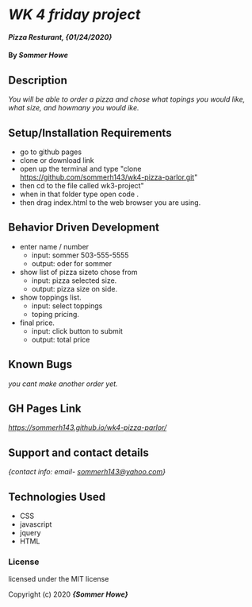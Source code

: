 # _WK 4 friday project_
 
#### _Pizza Resturant, {01/24/2020}_
 
#### By _**Sommer Howe**_
 
## Description
 
_You will be able to order a pizza and chose what topings you would like, what size, and howmany you would ike._
 
## Setup/Installation Requirements
 
* go to github pages
* clone or download link
* open up the terminal and type "clone https://github.com/sommerh143/wk4-pizza-parlor.git"
* then cd to the file called wk3-project"
* when in that folder type open code .
* then drag index.html to the web browser you are using.
 
## Behavior Driven Development
 
* enter name / number
  * input: sommer 503-555-5555
  * output: oder for sommer 
* show list of pizza sizeto chose from
  * input: pizza selected size.
  * output: pizza size on side.
* show toppings list.
  * input: select toppings 
  * toping pricing.
* final price.
  * input: click button to submit
  * output: total price

## Known Bugs
 
_you cant make another order yet._
 
## GH Pages Link
_https://sommerh143.github.io/wk4-pizza-parlor/_
 
## Support and contact details
 
_{contact info: email- sommerh143@yahoo.com}_
 
## Technologies Used
 
* CSS
* javascript
* jquery
* HTML

 
### License
 
 licensed under the MIT license
 
Copyright (c) 2020 **_{Sommer Howe}_**
